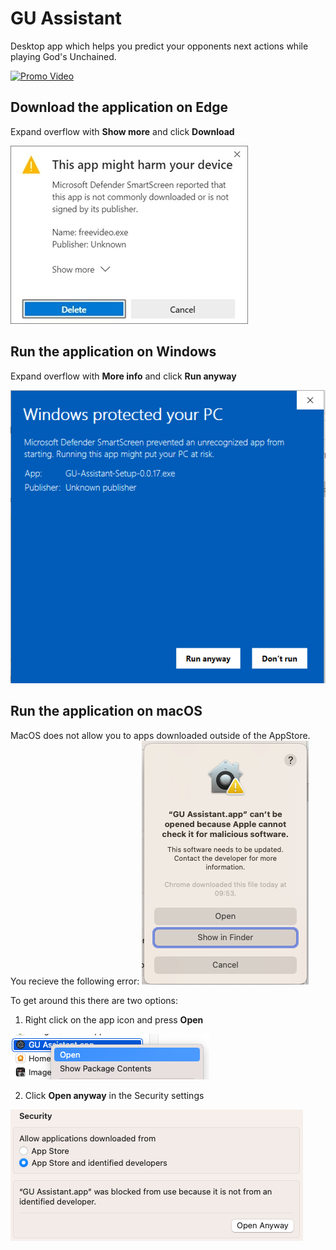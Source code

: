 # GU Assistant
Desktop app which helps you predict your opponents next actions while playing God's Unchained.

[![Promo Video](https://img.youtube.com/vi/noDy0UOS1es/0.jpg)](https://www.youtube.com/watch?v=noDy0UOS1es "Promo Video")

## Download the application on Edge
Expand overflow with **Show more** and click **Download**

![Edge download security prompt](win_edge_smart_defender_download.png)

## Run the application on Windows
Expand overflow with **More info** and click **Run anyway**

![Windows security prompt](win_dev_security.png)

## Run the application on macOS
MacOS does not allow you to apps downloaded outside of the AppStore. You recieve the following error:
![macOS security prompt](mac_security_check.png)

To get around this there are two options:
1. Right click on the app icon and press **Open**

![macOS open with right click](macos_dev_security.png)

2. Click **Open anyway** in the Security settings

![macOS open from settings](mac_settings_security_open.png)


